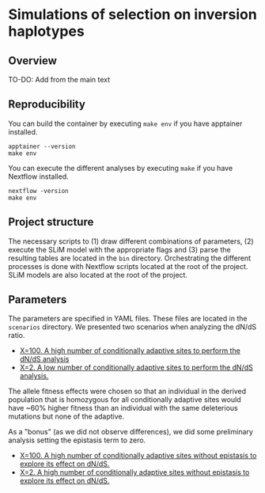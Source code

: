 # Simulations of selection on inversion haplotypes

## Overview

TO-DO: Add from the main text 

## Reproducibility

You can build the container by executing `make env` if you have apptainer installed. 

```
apptainer --version
make env
```

You can execute the different analyses by executing `make` if you have Nextflow installed. 

```
nextflow -version
make env
```

## Project structure

The necessary scripts to (1) draw different combinations of parameters, (2) execute the SLiM model with the appropriate flags and (3) parse the resulting tables are located in the `bin` directory. Orchestrating the different processes is done with Nextflow scripts located at the root of the project. SLiM models are also located at the root of the project. 

## Parameters

The parameters are specified in YAML files. These files are located in the `scenarios` directory. We presented two scenarios when analyzing the dN/dS ratio. 

- [X=100. A high number of conditionally adaptive sites to perform the dN/dS analysis](scenarios/high_x.yaml) 
- [X=2. A low number of conditionally adaptive sites to perform the dN/dS analysis. ](scenarios/low_x.yaml)

The allele fitness effects were chosen so that an individual in the derived population that is homozygous for all conditionally adaptive sites would have ~60% higher fitness than an individual with the same deleterious mutations but none of the adaptive. 

As a "bonus" (as we did not observe differences), we did some preliminary analysis setting the epistasis term to zero. 

- [X=100. A high number of conditionally adaptive sites without epistasis to explore its effect on dN/dS.](scenarios/high_x_no_epistasis.yaml)
- [X=2. A high number of conditionally adaptive sites without epistasis to explore its effect on dN/dS.](scenarios/low_x_strength.yaml)


